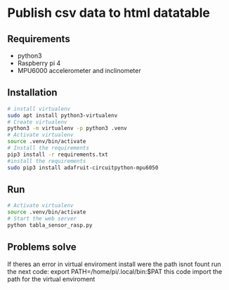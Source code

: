 Publish csv data to html datatable
=================================================

Requirements
--------------------------

- python3
- Raspberry pi 4
- MPU6000 accelerometer and inclinometer


Installation
--------------------------

``` bash
# install virtualenv
sudo apt install python3-virtualenv
# Create virtualenv
python3 -m virtualenv -p python3 .venv
# Activate virtualenv
source .venv/bin/activate
# Install the requirements
pip3 install -r requirements.txt
#install the requirements 
sudo pip3 install adafruit-circuitpython-mpu6050
```

Run
--------------------------

``` bash
# Activate virtualenv
source .venv/bin/activate
# Start the web server
python tabla_sensor_rasp.py
```

Problems solve
--------------------------
If theres an error in virtual enviroment install were the path isnot fount run the next code:
export PATH=/home/pi/.local/bin:$PAT
this code import the path for the virtual enviroment 
